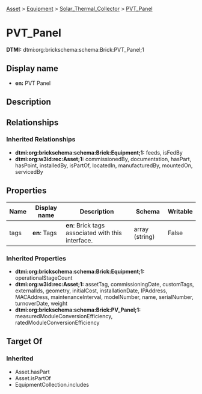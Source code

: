 [Asset](../../Asset.md) > [Equipment](../Equipment.md) > [Solar_Thermal_Collector](Solar_Thermal_Collector.md) > [PVT_Panel](.)
# PVT_Panel
**DTMI:** dtmi:org:brickschema:schema:Brick:PVT_Panel;1
## Display name
- **en:** PVT Panel
## Description
## Relationships
### Inherited Relationships
* **dtmi:org:brickschema:schema:Brick:Equipment;1:** feeds, isFedBy
* **dtmi:org:w3id:rec:Asset;1:** commissionedBy, documentation, hasPart, hasPoint, installedBy, isPartOf, locatedIn, manufacturedBy, mountedOn, servicedBy
## Properties
|Name|Display name|Description|Schema|Writable|
|-|-|-|-|-|
|tags|**en**: Tags|**en**: Brick tags associated with this interface.|array (string)|False|
### Inherited Properties
* **dtmi:org:brickschema:schema:Brick:Equipment;1:** operationalStageCount
* **dtmi:org:w3id:rec:Asset;1:** assetTag, commissioningDate, customTags, externalIds, geometry, initialCost, installationDate, IPAddress, MACAddress, maintenanceInterval, modelNumber, name, serialNumber, turnoverDate, weight
* **dtmi:org:brickschema:schema:Brick:PV_Panel;1:** measuredModuleConversionEfficiency, ratedModuleConversionEfficiency
## Target Of
### Inherited
* Asset.hasPart
* Asset.isPartOf
* EquipmentCollection.includes
